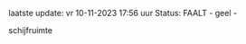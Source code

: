 laatste update: 
vr 10-11-2023 17:56   uur 
Status: FAALT - geel - 
<div class="service Y">schijfruimte</div>